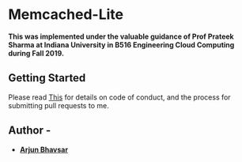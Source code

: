 # Memcached-Lite

**This was implemented under the valuable guidance of Prof Prateek Sharma at Indiana University in B516 Engineering Cloud Computing during Fall 2019.**

## Getting Started

Please read [This](https://github.com/Arjunbhavsar/Memcached-Lite/wiki) for details on code of conduct, and the process for submitting pull requests to me.


## Author -
* [**Arjun Bhavsar**](https://github.com/Arjunbhavsar)

